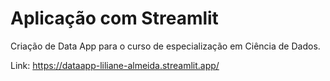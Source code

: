 # Aplicação com Streamlit

Criação de Data App para o curso de especialização em Ciência de Dados.

Link: https://dataapp-liliane-almeida.streamlit.app/
